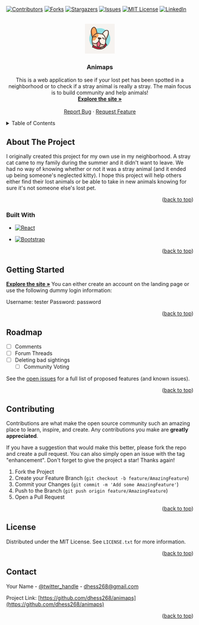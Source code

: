 <!-- Improved compatibility of back to top link: See: https://github.com/othneildrew/Best-README-Template/pull/73 -->
<a name="readme-top"></a>
<!--
*** Thanks for checking out the Best-README-Template. If you have a suggestion
*** that would make this better, please fork the repo and create a pull request
*** or simply open an issue with the tag "enhancement".
*** Don't forget to give the project a star!
*** Thanks again! Now go create something AMAZING! :D
-->



<!-- PROJECT SHIELDS -->
<!--
*** I'm using markdown "reference style" links for readability.
*** Reference links are enclosed in brackets [ ] instead of parentheses ( ).
*** See the bottom of this document for the declaration of the reference variables
*** for contributors-url, forks-url, etc. This is an optional, concise syntax you may use.
*** https://www.markdownguide.org/basic-syntax/#reference-style-links
-->
[![Contributors][contributors-shield]][contributors-url]
[![Forks][forks-shield]][forks-url]
[![Stargazers][stars-shield]][stars-url]
[![Issues][issues-shield]][issues-url]
[![MIT License][license-shield]][license-url]
[![LinkedIn][linkedin-shield]][linkedin-url]



<!-- PROJECT LOGO -->
<br />
<div align="center">
  <a href="https://github.com/dhess268/animaps">
    <img src="frontend/src/pics/ANIMAPS.png" alt="Logo" width="80" height="80">
  </a>

<h3 align="center">Animaps</h3>

  <p align="center">
    This is a web application to see if your lost pet has been spotted in a neighborhood or to check if a stray animal is really a stray. The main focus is to build community and help animals!
    <br />
    <a href="https://animaps.link/"><strong>Explore the site »</strong></a>
    <br />
    <br />
    <a href="https://github.com/dhess268/animaps/issues">Report Bug</a>
    ·
    <a href="https://github.com/dhess268/animaps/issues">Request Feature</a>
  </p>
</div>



<!-- TABLE OF CONTENTS -->
<details>
  <summary>Table of Contents</summary>
  <ol>
    <li>
      <a href="#about-the-project">About The Project</a>
      <ul>
        <li><a href="#built-with">Built With</a></li>
      </ul>
    </li>
    <li>
      <a href="#getting-started">Getting Started</a>
    </li>
    <li><a href="#roadmap">Roadmap</a></li>
    <li><a href="#contributing">Contributing</a></li>
    <li><a href="#license">License</a></li>
    <li><a href="#contact">Contact</a></li>
  </ol>
</details>



<!-- ABOUT THE PROJECT -->
## About The Project

I originally created this project for my own use in my neighborhood. A stray cat came to my family during the summer and it didn't want to leave. We had no way of knowing whether or not it was a stray animal (and it ended up being someone's neglected kitty). I hope this project will help others either find their lost animals or be able to take in new animals knowing for sure it's not someone else's lost pet.

<p align="right">(<a href="#readme-top">back to top</a>)</p>



### Built With

<!-- * [![Next][Next.js]][Next-url] -->
* [![React][React.js]][React-url]
<!-- * [![Vue][Vue.js]][Vue-url] -->
<!-- * [![Angular][Angular.io]][Angular-url] -->
<!-- * [![Svelte][Svelte.dev]][Svelte-url] -->
<!-- * [![Laravel][Laravel.com]][Laravel-url] -->
* [![Bootstrap][Bootstrap.com]][Bootstrap-url]
<!-- * [![JQuery][JQuery.com]][JQuery-url] -->

<p align="right">(<a href="#readme-top">back to top</a>)</p>



<!-- GETTING STARTED -->
## Getting Started
<a href="https://animaps.link/"><strong>Explore the site »</strong></a>
You can either create an account on the landing page or use the following dummy login information:

Username: tester
Password: password

<p align="right">(<a href="#readme-top">back to top</a>)</p>



<!-- ROADMAP -->
## Roadmap

- [ ] Comments
- [ ] Forum Threads
- [ ] Deleting bad sightings
    - [ ] Community Voting

See the [open issues](https://github.com/dhess268/animaps/issues) for a full list of proposed features (and known issues).

<p align="right">(<a href="#readme-top">back to top</a>)</p>



<!-- CONTRIBUTING -->
## Contributing

Contributions are what make the open source community such an amazing place to learn, inspire, and create. Any contributions you make are **greatly appreciated**.

If you have a suggestion that would make this better, please fork the repo and create a pull request. You can also simply open an issue with the tag "enhancement".
Don't forget to give the project a star! Thanks again!

1. Fork the Project
2. Create your Feature Branch (`git checkout -b feature/AmazingFeature`)
3. Commit your Changes (`git commit -m 'Add some AmazingFeature'`)
4. Push to the Branch (`git push origin feature/AmazingFeature`)
5. Open a Pull Request

<p align="right">(<a href="#readme-top">back to top</a>)</p>



<!-- LICENSE -->
## License

Distributed under the MIT License. See `LICENSE.txt` for more information.

<p align="right">(<a href="#readme-top">back to top</a>)</p>



<!-- CONTACT -->
## Contact

Your Name - [@twitter_handle](https://twitter.com/justdillonguy) - dhess268@gmail.com

Project Link: [https://github.com/dhess268/animaps](https://github.com/dhess268/animaps)

<p align="right">(<a href="#readme-top">back to top</a>)</p>




<!-- MARKDOWN LINKS & IMAGES -->
<!-- https://www.markdownguide.org/basic-syntax/#reference-style-links -->
[contributors-shield]: https://img.shields.io/github/contributors/dhess268/animaps.svg?style=for-the-badge
[contributors-url]: https://github.com/dhess268/animaps/graphs/contributors
[forks-shield]: https://img.shields.io/github/forks/dhess268/animaps.svg?style=for-the-badge
[forks-url]: https://github.com/dhess268/animaps/network/members
[stars-shield]: https://img.shields.io/github/stars/dhess268/animaps.svg?style=for-the-badge
[stars-url]: https://github.com/dhess268/animaps/stargazers
[issues-shield]: https://img.shields.io/github/issues/dhess268/animaps.svg?style=for-the-badge
[issues-url]: https://github.com/dhess268/animaps/issues
[license-shield]: https://img.shields.io/github/license/dhess268/animaps.svg?style=for-the-badge
[license-url]: https://github.com/dhess268/animaps/blob/master/LICENSE.txt
[linkedin-shield]: https://img.shields.io/badge/-LinkedIn-black.svg?style=for-the-badge&logo=linkedin&colorB=555
[linkedin-url]: https://linkedin.com/in/dillonhess
[product-screenshot]: images/screenshot.png
[Next.js]: https://img.shields.io/badge/next.js-000000?style=for-the-badge&logo=nextdotjs&logoColor=white
[Next-url]: https://nextjs.org/
[React.js]: https://img.shields.io/badge/React-20232A?style=for-the-badge&logo=react&logoColor=61DAFB
[React-url]: https://reactjs.org/
[Vue.js]: https://img.shields.io/badge/Vue.js-35495E?style=for-the-badge&logo=vuedotjs&logoColor=4FC08D
[Vue-url]: https://vuejs.org/
[Angular.io]: https://img.shields.io/badge/Angular-DD0031?style=for-the-badge&logo=angular&logoColor=white
[Angular-url]: https://angular.io/
[Svelte.dev]: https://img.shields.io/badge/Svelte-4A4A55?style=for-the-badge&logo=svelte&logoColor=FF3E00
[Svelte-url]: https://svelte.dev/
[Laravel.com]: https://img.shields.io/badge/Laravel-FF2D20?style=for-the-badge&logo=laravel&logoColor=white
[Laravel-url]: https://laravel.com
[Bootstrap.com]: https://img.shields.io/badge/Bootstrap-563D7C?style=for-the-badge&logo=bootstrap&logoColor=white
[Bootstrap-url]: https://getbootstrap.com
[JQuery.com]: https://img.shields.io/badge/jQuery-0769AD?style=for-the-badge&logo=jquery&logoColor=white
[JQuery-url]: https://jquery.com 

